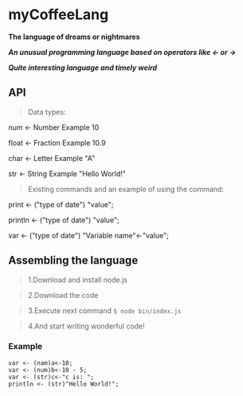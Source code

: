 # myCoffeeLang
**The language of dreams or nightmares**

***An unusual programming language based on operators like <strong><-</strong> or <strong>-></strong>***

***Quite interesting language and timely weird***

## API
  
>Data types:
  
  num   <- Number   Example 10
           
  float <- Fraction Example 10.9
  
  char  <- Letter   Example "A"
           
  str   <- String   Example "Hello World!"
  

>Existing commands and an example of using the command:
  
  print <- ("type of date") "value";
  
  println <- ("type of date") "value";
  
  var <- ("type of date") "Variable name"<-"value";
           
## Assembling the language
>1.Download and install node.js

>2.Download the code
  
>3.Execute next command
`$ node bin/index.js`

>4.And start writing wonderful code!

### Example

```
var <- (nam)a<-10;
var <- (num)b<-10 - 5;
var <- (str)c<-"c is: ";
println <- (str)"Hello World!";
```
